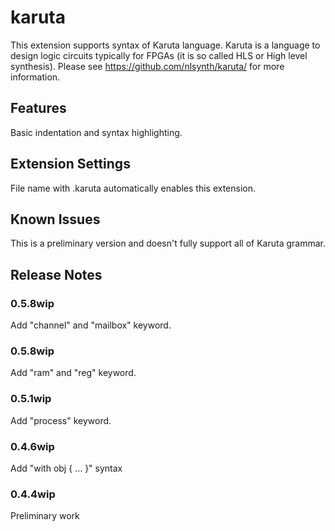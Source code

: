 # karuta

This extension supports syntax of Karuta language.
Karuta is a language to design logic circuits typically for FPGAs (it is so called HLS or High level synthesis).
Please see https://github.com/nlsynth/karuta/ for more information.

## Features

Basic indentation and syntax highlighting.

## Extension Settings

File name with .karuta automatically enables this extension.

## Known Issues

This is a preliminary version and doesn't fully support all of Karuta grammar.

## Release Notes

### 0.5.8wip

Add "channel" and "mailbox" keyword.

### 0.5.8wip

Add "ram" and "reg" keyword.

### 0.5.1wip

Add "process" keyword.

### 0.4.6wip


Add "with obj { ... }" syntax

### 0.4.4wip

Preliminary work
